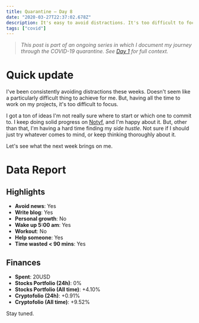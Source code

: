 ```yaml
---
title: Quarantine — Day 8
date: "2020-03-27T22:37:02.678Z"
description: It's easy to avoid distractions. It's too difficult to focus.
tags: ["covid"]
---
```


> *This post is part of an ongoing series in which I document my journey through the COVID-19 quarantine. See [Day 1](/quarantine-day-1) for full context.*

<div class="divider"></div>

# Quick update

I've been consistently avoiding distractions these weeks. Doesn't seem like a particularly difficult thing to achieve for me. But, having all the time to work on my projects, it's too difficult to focus.

I got a ton of ideas I'm not really sure where to start or which one to commit to. I keep doing solid progress on [Notyf](https://github.com/caroso1222/notyf), and I'm happy about it. But, other than that, I'm having a hard time finding my *side hustle*. Not sure if I should just try whatever comes to mind, or keep thinking thoroughly about it.

Let's see what the next week brings on me.

<div class="divider"></div>

# Data Report

## Highlights

* **Avoid news**: Yes
* **Write blog**: Yes
* **Personal growth**: No
* **Wake up 5:00 am**: Yes
* **Workout**: No
* **Help someone**: Yes
* **Time wasted < 90 mins**: Yes

## Finances

* **Spent**: 20USD
* **Stocks Portfolio (24h)**: 0%
* **Stocks Portfolio (All time)**: +4.10%
* **Cryptofolio (24h)**: +0.91%
* **Cryptofolio (All time)**: +9.52%

<div class="divider"></div>

Stay tuned.